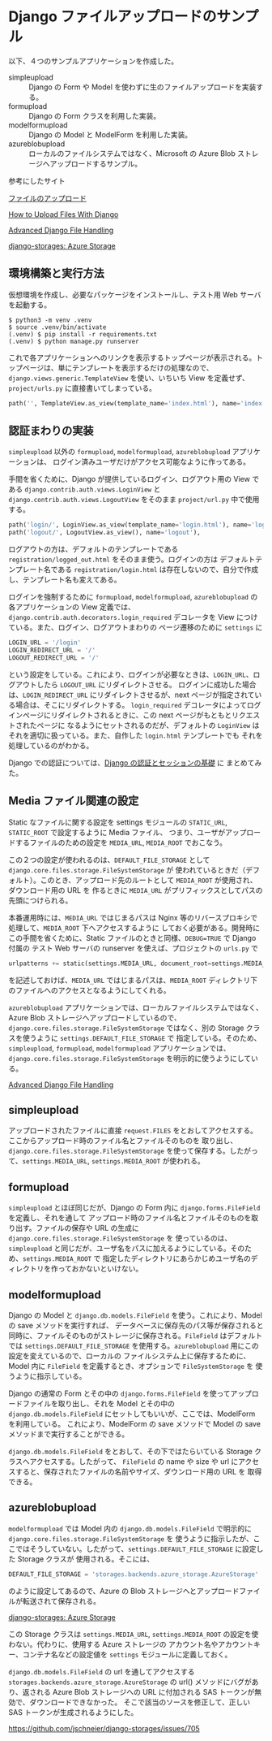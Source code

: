 # Django ファイルアップロードのサンプル

以下、４つのサンプルアプリケーションを作成した。

<dl>
    <dt>simpleupload</dt>
    <dd>Django の Form や Model を使わずに生のファイルアップロードを実装する。</dd>
    <dt>formupload</dt>
    <dd>Django の Form クラスを利用した実装。</dd>
    <dt>modelformupload</dt>
    <dd>Django の Model と ModelForm を利用した実装。</dd>
    <dt>azureblobupload</dt>
    <dd>ローカルのファイルシステムではなく、Microsoft の Azure Blob ストレージへアップロードするサンプル。</dd>
</dl>


参考にしたサイト

[ファイルのアップロード](https://docs.djangoproject.com/ja/2.2/topics/http/file-uploads/)

[How to Upload Files With Django](https://simpleisbetterthancomplex.com/tutorial/2016/08/01/how-to-upload-files-with-django.html)

[Advanced Django File Handling](https://www.caktusgroup.com/blog/2017/08/28/advanced-django-file-handling/)

[django-storages: Azure Storage](https://django-storages.readthedocs.io/en/latest/backends/azure.html)


## 環境構築と実行方法

仮想環境を作成し、必要なパッケージをインストールし、テスト用 Web サーバを起動する。

```shell
$ python3 -m venv .venv
$ source .venv/bin/activate
(.venv) $ pip install -r requirements.txt
(.venv) $ python manage.py runserver
```

これで各アプリケーションへのリンクを表示するトップページが表示される。トップページは、単にテンプレートを表示するだけの処理なので、
`django.views.generic.TemplateView` を使い、いちいち View を定義せず、`project/urls.py` に直接書いてしまっている。

```python
path('', TemplateView.as_view(template_name='index.html'), name='index'),
```

## 認証まわりの実装

`simpleupload` 以外の `formupload`, `modelformupload`, `azureblobupload` アプリケーションは、
ログイン済みユーザだけがアクセス可能なように作ってある。

手間を省くために、Django が提供しているログイン、ログアウト用の View である `django.contrib.auth.views.LoginView` と
`django.contrib.auth.views.LogoutView` をそのまま `project/url.py` 中で使用する。

```python
path('login/', LoginView.as_view(template_name='login.html'), name='login'),
path('logout/', LogoutView.as_view(), name='logout'),
```

ログアウトの方は、デフォルトのテンプレートである `registration/logged_out.html` をそのまま使う。ログインの方は
デフォルトテンプレート名である `registration/login.html` は存在しないので、自分で作成し、テンプレート名も変えてある。

ログインを強制するために `formupload`, `modelformupload`, `azureblobupload` の各アプリケーションの View 定義では、
`django.contrib.auth.decorators.login_required` デコレータを View につけている。また、ログイン、ログアウトまわりの
ページ遷移のために `settings` に

```python
LOGIN_URL = '/login'
LOGIN_REDIRECT_URL = '/'
LOGOUT_REDIRECT_URL = '/'
```

という設定をしている。これにより、ログインが必要なときは、`LOGIN_URL`、ログアウトしたら `LOGOUT_URL` にリダイレクトさせる。
ログインに成功した場合は、`LOGIN_REDIRECT_URL` にリダイレクトさせるが、next ページが指定されている場合は、そこにリダイレクトする。
`login_required` デコレータによってログインページにリダイレクトされるときに、この next ページがもともとリクエストされたページに
なるようにセットされるのだが、デフォルトの `LoginView` はそれを適切に扱っている。また、自作した `login.html` テンプレートでも
それを処理しているのがわかる。

Django での認証については、[Django の認証とセッションの基礎](https://github.com/fortune/django-auth-session-sample) に
まとめてみた。


## Media ファイル関連の設定

Static なファイルに関する設定を settings モジュールの `STATIC_URL`, `STATIC_ROOT` で設定するように Media ファイル、
つまり、ユーザがアップロードするファイルのための設定を `MEDIA_URL`, `MEDIA_ROOT` でおこなう。

この２つの設定が使われるのは、`DEFAULT_FILE_STORAGE` として `django.core.files.storage.FileSystemStorage` が
使われているときだ（デフォルト）。このとき、アップロード先のルートとして `MEDIA_ROOT` が使用され、ダウンロード用の URL を
作るときに `MEDIA_URL` がプリフィックスとしてパスの先頭につけられる。

本番運用時には、`MEDIA_URL` ではじまるパスは Nginx 等のリバースプロキシで処理して、`MEDIA_ROOT` 下へアクセスするように
しておく必要がある。開発時にこの手間を省くために、Static ファイルのときと同様、`DEBUG=TRUE` で Django 付属の
テスト Web サーバの runserver を使えば、プロジェクトの `urls.py` で

```python
urlpatterns += static(settings.MEDIA_URL, document_root=settings.MEDIA_ROOT)
```

を記述しておけば、`MEDIA_URL` ではじまるパスは、`MEDIA_ROOT` ディレクトリ下のファイルへのアクセスとなるようにしてくれる。

`azureblobupload` アプリケーションでは、ローカルファイルシステムではなく、Azure Blob ストレージへアップロードしているので、
`django.core.files.storage.FileSystemStorage` ではなく、別の Storage クラスを使うように `settings.DEFAULT_FILE_STORAGE` で
指定している。そのため、`simpleupload`, `formupload`, `modelformupload` アプリケーションでは、
`django.core.files.storage.FileSystemStorage` を明示的に使うようにしている。

[Advanced Django File Handling](https://www.caktusgroup.com/blog/2017/08/28/advanced-django-file-handling/)


## simpleupload

アップロードされたファイルに直接 `request.FILES` をとおしてアクセスする。ここからアップロード時のファイル名とファイルそのものを
取り出し、`django.core.files.storage.FileSystemStorage` を使って保存する。したがって、`settings.MEDIA_URL`,
`settings.MEDIA_ROOT` が使われる。

## formupload

`simpleupload` とほぼ同じだが、Django の Form 内に `django.forms.FileField` を定義し、それを通して
アップロード時のファイル名とファイルそのものを取り出す。ファイルの保存や URL の生成に `django.core.files.storage.FileSystemStorage` を
使っているのは、`simpleupload` と同じだが、ユーザ名をパスに加えるようにしている。そのため、`settings.MEDIA_ROOT` で
指定したディレクトリにあらかじめユーザ名のディレクトリを作っておかないといけない。

## modelformupload

Django の Model と `django.db.models.FileField` を使う。これにより、Model の save メソッドを実行すれば、
データベースに保存先のパス等が保存されると同時に、ファイルそのものがストレージに保存される。`FileField` はデフォルトでは
`settings.DEFAULT_FILE_STORAGE` を使用する。`azureblobupload` 用にこの設定を変えているので、ローカルの
ファイルシステム上に保存するために、Model 内に `FileField` を定義するとき、オプションで `FileSystemStorage` を
使うように指示している。

Django の通常の Form とその中の `django.forms.FileField` を使ってアップロードファイルを取り出し、それを
Model とその中の `django.db.models.FileField` にセットしてもいいが、ここでは、ModelForm を利用している。
これにより、ModelForm の save メソッドで Model の save メソッドまで実行することができる。

`django.db.models.FileField` をとおして、その下ではたらいている Storage クラスへアクセスする。したがって、
`FileField` の name や size や url にアクセスすると、保存されたファイルの名前やサイズ、ダウンロード用の URL を
取得できる。


## azureblobupload

`modelformupload` では Model 内の `django.db.models.FileField` で明示的に `django.core.files.storage.FileSystemStorage` を
使うように指示したが、ここではそうしていない。したがって、`settings.DEFAULT_FILE_STORAGE` に設定した Storage クラスが
使用される。そこには、

```python
DEFAULT_FILE_STORAGE = 'storages.backends.azure_storage.AzureStorage'
```

のように設定してあるので、Azure の Blob ストレージへとアップロードファイルが転送されて保存される。

[django-storages: Azure Storage](https://django-storages.readthedocs.io/en/latest/backends/azure.html)

この Storage クラスは `settings.MEDIA_URL`, `settings.MEDIA_ROOT` の設定を使わない。代わりに、使用する Azure ストレージの
アカウント名やアカウントキー、コンテナ名などの設定値を `settings` モジュールに定義しておく。

`django.db.models.FileField` の url を通してアクセスする `storages.backends.azure_storage.AzureStorage` の
url() メソッドにバグがあり、返される Azure Blob ストレージへの URL に付加される SAS トークンが無効で、ダウンロードできなかった。
そこで該当のソースを修正して、正しい SAS トークンが生成されるようにした。

https://github.com/jschneier/django-storages/issues/705

